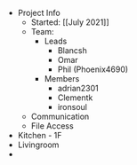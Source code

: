 - Project Info
	- Started: [[July 2021]]
	- Team:
		- Leads
			- Blancsh
			- Omar
			- Phil (Phoenix4690)
		- Members
			- adrian2301
			- Clementk
			- ironsoul
	- Communication
	- File Access
- Kitchen - 1F
- Livingroom
-